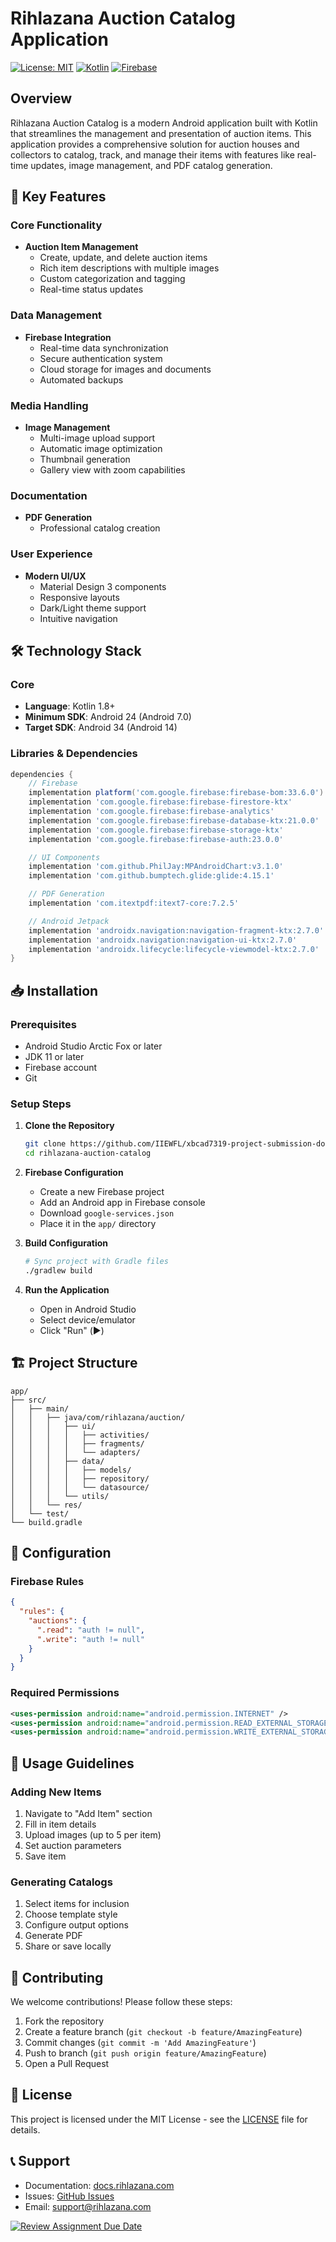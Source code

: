 # Rihlazana Auction Catalog Application

[![License: MIT](https://img.shields.io/badge/License-MIT-yellow.svg)](https://opensource.org/licenses/MIT)
[![Kotlin](https://img.shields.io/badge/kotlin-%237F52FF.svg?style=flat&logo=kotlin&logoColor=white)](https://kotlinlang.org)
[![Firebase](https://img.shields.io/badge/firebase-%23039BE5.svg?style=flat&logo=firebase)](https://firebase.google.com)

## Overview

Rihlazana Auction Catalog is a modern Android application built with Kotlin that streamlines the management and presentation of auction items. This application provides a comprehensive solution for auction houses and collectors to catalog, track, and manage their items with features like real-time updates, image management, and PDF catalog generation.

## 🚀 Key Features

### Core Functionality
- **Auction Item Management**
  - Create, update, and delete auction items
  - Rich item descriptions with multiple images
  - Custom categorization and tagging
  - Real-time status updates

### Data Management
- **Firebase Integration**
  - Real-time data synchronization
  - Secure authentication system
  - Cloud storage for images and documents
  - Automated backups

### Media Handling
- **Image Management**
  - Multi-image upload support
  - Automatic image optimization
  - Thumbnail generation
  - Gallery view with zoom capabilities

### Documentation
- **PDF Generation**
  - Professional catalog creation


### User Experience
- **Modern UI/UX**
  - Material Design 3 components
  - Responsive layouts
  - Dark/Light theme support
  - Intuitive navigation

## 🛠️ Technology Stack

### Core
- **Language**: Kotlin 1.8+
- **Minimum SDK**: Android 24 (Android 7.0)
- **Target SDK**: Android 34 (Android 14)

### Libraries & Dependencies
```gradle
dependencies {
    // Firebase
    implementation platform('com.google.firebase:firebase-bom:33.6.0')
    implementation 'com.google.firebase:firebase-firestore-ktx'
    implementation 'com.google.firebase:firebase-analytics'
    implementation 'com.google.firebase:firebase-database-ktx:21.0.0'
    implementation 'com.google.firebase:firebase-storage-ktx'
    implementation 'com.google.firebase:firebase-auth:23.0.0'

    // UI Components
    implementation 'com.github.PhilJay:MPAndroidChart:v3.1.0'
    implementation 'com.github.bumptech.glide:glide:4.15.1'

    // PDF Generation
    implementation 'com.itextpdf:itext7-core:7.2.5'

    // Android Jetpack
    implementation 'androidx.navigation:navigation-fragment-ktx:2.7.0'
    implementation 'androidx.navigation:navigation-ui-ktx:2.7.0'
    implementation 'androidx.lifecycle:lifecycle-viewmodel-ktx:2.7.0'
}
```

## 📥 Installation

### Prerequisites
- Android Studio Arctic Fox or later
- JDK 11 or later
- Firebase account
- Git

### Setup Steps
1. **Clone the Repository**
   ```bash
   git clone https://github.com/IIEWFL/xbcad7319-project-submission-domain_expansion.git
   cd rihlazana-auction-catalog
   ```

2. **Firebase Configuration**
   - Create a new Firebase project
   - Add an Android app in Firebase console
   - Download `google-services.json`
   - Place it in the `app/` directory

3. **Build Configuration**
   ```bash
   # Sync project with Gradle files
   ./gradlew build
   ```

4. **Run the Application**
   - Open in Android Studio
   - Select device/emulator
   - Click "Run" (▶️)

## 🏗️ Project Structure

```
app/
├── src/
│   ├── main/
│   │   ├── java/com/rihlazana/auction/
│   │   │   ├── ui/
│   │   │   │   ├── activities/
│   │   │   │   ├── fragments/
│   │   │   │   └── adapters/
│   │   │   ├── data/
│   │   │   │   ├── models/
│   │   │   │   ├── repository/
│   │   │   │   └── datasource/
│   │   │   └── utils/
│   │   └── res/
│   └── test/
└── build.gradle
```

## 🔧 Configuration

### Firebase Rules
```json
{
  "rules": {
    "auctions": {
      ".read": "auth != null",
      ".write": "auth != null"
    }
  }
}
```

### Required Permissions
```xml
<uses-permission android:name="android.permission.INTERNET" />
<uses-permission android:name="android.permission.READ_EXTERNAL_STORAGE" />
<uses-permission android:name="android.permission.WRITE_EXTERNAL_STORAGE" />
```

## 📱 Usage Guidelines

### Adding New Items
1. Navigate to "Add Item" section
2. Fill in item details
3. Upload images (up to 5 per item)
4. Set auction parameters
5. Save item

### Generating Catalogs
1. Select items for inclusion
2. Choose template style
3. Configure output options
4. Generate PDF
5. Share or save locally

## 🤝 Contributing

We welcome contributions! Please follow these steps:

1. Fork the repository
2. Create a feature branch (`git checkout -b feature/AmazingFeature`)
3. Commit changes (`git commit -m 'Add AmazingFeature'`)
4. Push to branch (`git push origin feature/AmazingFeature`)
5. Open a Pull Request

## 📄 License

This project is licensed under the MIT License - see the [LICENSE](LICENSE) file for details.

## 📞 Support

- Documentation: [docs.rihlazana.com](https://docs.rihlazana.com)
- Issues: [GitHub Issues](https://github.com/your-organization/rihlazana-auction-catalog/issues)
- Email: support@rihlazana.com



[![Review Assignment Due Date](https://classroom.github.com/assets/deadline-readme-button-22041afd0340ce965d47ae6ef1cefeee28c7c493a6346c4f15d667ab976d596c.svg)](https://classroom.github.com/a/xq-9uqGN)
